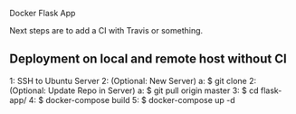 Docker Flask App

Next steps are to add a CI with Travis or something. 

## Deployment on local and remote host without CI 

1: SSH to Ubuntu Server
2: (Optional: New Server)
  a: $ git clone <URL>
2: (Optional: Update Repo in Server)
  a: $ git pull origin master
3: $ cd flask-app/
4: $ docker-compose build
5: $ docker-compose up -d
  
